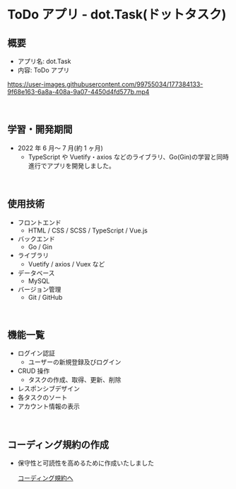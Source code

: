 # ToDo アプリ - dot.Task(ドットタスク)

## 概要

- アプリ名: dot.Task
- 内容: ToDo アプリ

https://user-images.githubusercontent.com/99755034/177384133-9f68e163-6a8a-408a-9a07-4450d4fd577b.mp4

<br>

## 学習・開発期間

- 2022 年 6 月～ 7 月(約 1 ヶ月)
  - TypeScript や Vuetify・axios などのライブラリ、Go(Gin)の学習と同時進行でアプリを開発しました。

<br>

## 使用技術　　

- フロントエンド
  - HTML / CSS / SCSS / TypeScript / Vue.js
- バックエンド
  - Go / Gin
- ライブラリ
  - Vuetify / axios / Vuex など
- データベース
  - MySQL
- バージョン管理
  - Git / GitHub

<br>

## 機能一覧

- ログイン認証
  - ユーザーの新規登録及びログイン
- CRUD 操作
  - タスクの作成、取得、更新、削除
- レスポンシブデザイン
- 各タスクのソート
- アカウント情報の表示

<br>

## コーディング規約の作成

- 保守性と可読性を高めるために作成いたしました

  [コーディング規約へ](styleguide/README.md)
